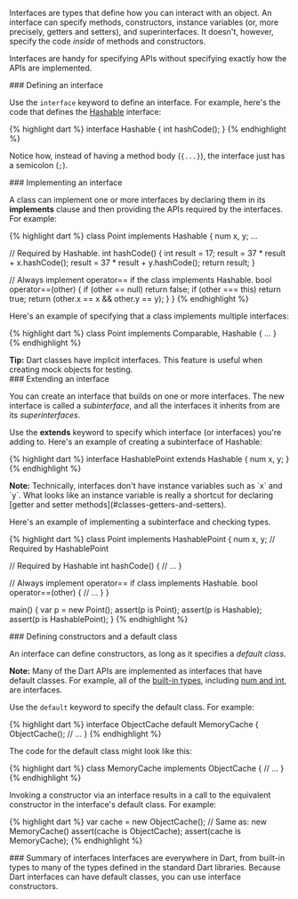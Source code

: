 Interfaces are types that define how you can interact with an object.
An interface can specify methods,
constructors,
instance variables
(or, more precisely, getters and setters),
and superinterfaces.
It doesn't, however, specify the code _inside_ of
methods and constructors.

Interfaces are handy for specifying APIs
without specifying exactly how the APIs are implemented.


<section id="interfaces-defining" markdown="1">
### Defining an interface

Use the `interface` keyword to define an interface.
For example, here's the code that defines the
[Hashable](http://api.dartlang.org/dart_core/Hashable.html) interface:

{% highlight dart %}
interface Hashable {
  int hashCode();
}
{% endhighlight %}

Notice how, instead of having a method body (`{...}`),
the interface just has a semicolon (`;`).
</section>


<section id="interfaces-implementing" markdown="1">
### Implementing an interface

A class can implement one or more interfaces
by declaring them in its **implements** clause
and then providing the APIs required by the interfaces.
For example:

{% highlight dart %}
class Point implements Hashable {
  num x, y;
  ...

  // Required by Hashable.
  int hashCode() {
    int result = 17;
    result = 37 * result + x.hashCode();
    result = 37 * result + y.hashCode();
    return result;
  }
  
  // Always implement operator== if the class implements Hashable.
  bool operator==(other) {
    if (other == null) return false;
    if (other === this) return true;
    return (other.x == x && other.y == y);
  }
}
{% endhighlight %}

Here's an example of
specifying that a class implements multiple interfaces:

{% highlight dart %}
class Point implements Comparable, Hashable {
  ...
}
{% endhighlight %}

<aside>
  <div class="alert alert-info">
    <strong>Tip:</strong>
    Dart classes have implicit interfaces.
    This feature is useful when creating mock objects for testing.
  </div>
</aside>

</section>


<section id="interfaces-extending" markdown="1">
### Extending an interface

You can create an interface
that builds on one or more interfaces.
The new interface is called a _subinterface_,
and all the interfaces it inherits from are its _superinterfaces_.

Use the **extends** keyword
to specify which interface (or interfaces) you're adding to.
Here's an example of creating a subinterface of Hashable:

{% highlight dart %}
interface HashablePoint extends Hashable {
  num x, y;
}
{% endhighlight %}

<aside>
  <div class="alert alert-info">
    <strong>Note:</strong>
    Technically, interfaces don't have instance variables
    such as `x` and `y`.
    What looks like an instance variable is really a
    shortcut for declaring
    [getter and setter methods](#classes-getters-and-setters).
  </div>
</aside>

Here's an example of implementing a subinterface
and checking types.

{% highlight dart %}
class Point implements HashablePoint {
  num x, y; // Required by HashablePoint

  // Required by Hashable
  int hashCode() {
    // ...
  }

  // Always implement operator== if class implements Hashable.
  bool operator==(other) {
    // ...
  }
}

main() {
  var p = new Point();
  assert(p is Point);
  assert(p is Hashable);
  assert(p is HashablePoint);
}
{% endhighlight %}
</section>


<section id="interfaces-default-class" markdown="1">
### Defining constructors and a default class

An interface can define constructors,
as long as it specifies a _default class_.

<aside>
  <div class="alert alert-info">
    <strong>Note:</strong>
    Many of the Dart APIs are implemented as
    interfaces that have default classes.
    For example, all of the <a href="#built-in-types">built-in types</a>,
    including <a href="#numbers">num and int</a>, are interfaces.
  </div>
</aside>

Use the `default` keyword to specify
the default class.
For example:

{% highlight dart %}
interface ObjectCache default MemoryCache {
  ObjectCache();
  // ...
}
{% endhighlight %}

The code for the default class might look like this:

{% highlight dart %}
class MemoryCache implements ObjectCache {
  // ...
}
{% endhighlight %}

Invoking a constructor via an interface
results in a call to the equivalent constructor
in the interface's default class.
For example:

{% highlight dart %}
var cache = new ObjectCache(); // Same as: new MemoryCache()
assert(cache is ObjectCache);
assert(cache is MemoryCache);
{% endhighlight %}

</section>


<section id="interfaces-summary" markdown="1">
### Summary of interfaces
Interfaces are everywhere in Dart,
from built-in types to
many of the types defined in the standard Dart libraries.
Because Dart interfaces can have default classes,
you can use interface constructors.
</section>
